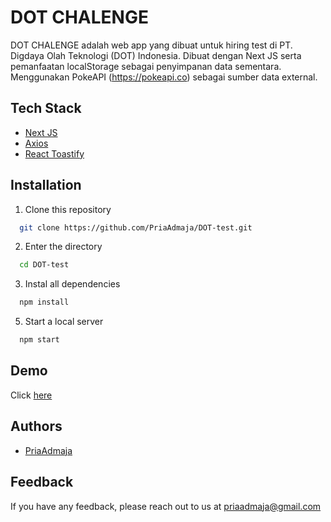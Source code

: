 
# DOT CHALENGE

DOT CHALENGE adalah web app yang dibuat untuk hiring test di PT. Digdaya Olah Teknologi (DOT) Indonesia. Dibuat dengan Next JS serta pemanfaatan localStorage sebagai penyimpanan data sementara. Menggunakan PokeAPI (https://pokeapi.co) sebagai sumber data external.


## Tech Stack

- [Next JS](https://nextjs.org/)
- [Axios](https://axios-http.com/)
- [React Toastify](https://fkhadra.github.io/react-toastify)


## Installation

1. Clone this repository

```bash
  git clone https://github.com/PriaAdmaja/DOT-test.git
```
2. Enter the directory
```bash
  cd DOT-test
```
3. Instal all dependencies
```bash
  npm install
```

5. Start a local server
```bash
  npm start
```

## Demo

Click [here](https://dot-test-mu.vercel.app/)

## Authors

- [PriaAdmaja](https://github.com/PriaAdmaja)


## Feedback

If you have any feedback, please reach out to us at priaadmaja@gmail.com
